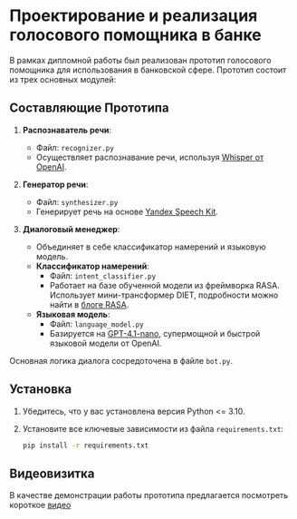 # Проектирование и реализация голосового помощника в банке

В рамках дипломной работы был реализован прототип голосового помощника для использования в банковской сфере. Прототип состоит из трех основных модулей:

## Составляющие Прототипа

1. **Распознаватель речи**: 
   - Файл: `recognizer.py`
   - Осуществляет распознавание речи, используя [Whisper от OpenAI](https://openai.com/index/whisper/).

2. **Генератор речи**:
   - Файл: `synthesizer.py`
   - Генерирует речь на основе [Yandex Speech Kit](https://yandex.cloud/ru/docs/speechkit/).

3. **Диалоговый менеджер**:
   - Объединяет в себе классификатор намерений и языковую модель.
   - **Классификатор намерений**:
     - Файл: `intent_classifier.py`
     - Работает на базе обученной модели из фреймворка RASA. Использует мини-трансформер DIET, подробности можно найти в [блоге RASA](https://rasa.com/blog/introducing-dual-intent-and-entity-transformer-diet-state-of-the-art-performance-on-a-lightweight-architecture/).
   - **Языковая модель**:
     - Файл: `language_model.py`
     - Базируется на [GPT-4.1-nano](https://openai.com/index/gpt-4-1/), супермощной и быстрой языковой модели от OpenAI.

Основная логика диалога сосредоточена в файле `bot.py`.

## Установка

1. Убедитесь, что у вас установлена версия Python <= 3.10.
2. Установите все ключевые зависимости из файла `requirements.txt`:

   ```bash
   pip install -r requirements.txt

## Видеовизитка
В качестве демонстрации работы прототипа предлагается посмотреть короткое [видео](https://drive.google.com/drive/folders/15qvbHR7ujIeWmxH_ENl8Sg1VOP3g1uXt?usp=sharing) 